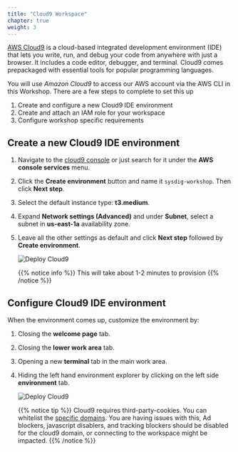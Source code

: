 ```yaml
---
title: "Cloud9 Workspace"
chapter: true
weight: 3
---
```


[AWS Cloud9](https://aws.amazon.com/cloud9/) is a cloud-based integrated development environment (IDE)
that lets you write, run, and debug your code from anywhere with just a browser.
It includes a code editor, debugger, and terminal. Cloud9 comes prepackaged with essential tools for popular programming languages.

You will use _Amazon Cloud9_ to access our AWS account via the AWS CLI in this Workshop. There are a few steps to complete to set this up

1. Create and configure a new Cloud9 IDE environment
2. Create and attach an IAM role for your workspace
3. Configure workshop specific requirements


## Create a new Cloud9 IDE environment

1. Navigate to the [cloud9 console](https://console.aws.amazon.com/cloud9/home)
   or just search for it under the **AWS console services** menu.

2. Click the **Create environment** button
   and name it  `sysdig-workshop`. Then click **Next step**.

3. Select the default instance type: **t3.medium**.

4. Expand **Network settings (Advanced)** and under **Subnet**,
   select a subnet in **us-east-1a** availability zone.

5. Leave all the other settings as default
   and click **Next step** followed by **Create environment**.

    ![Deploy Cloud9](/images/10_prerequisites/cloud9.gif)

    {{% notice info %}}
This will take about 1-2 minutes to provision
{{% /notice %}}


## Configure Cloud9 IDE environment

When the environment comes up, customize the environment by:

1. Closing the **welcome page** tab.
2. Closing the **lower work area** tab.
3. Opening a new **terminal** tab in the main work area.
4. Hiding the left hand environment explorer
   by clicking on the left side **environment** tab.

    ![Deploy Cloud9](/images/10_prerequisites/cloud9config.gif)

    {{% notice tip %}}
Cloud9 requires third-party-cookies. You can whitelist the [specific domains]( https://docs.aws.amazon.com/cloud9/latest/user-guide/troubleshooting.html#troubleshooting-env-loading).  You are having issues with this, Ad blockers, javascript disablers, and tracking blockers should be disabled for the cloud9 domain, or connecting to the workspace might be impacted.
{{% /notice %}}